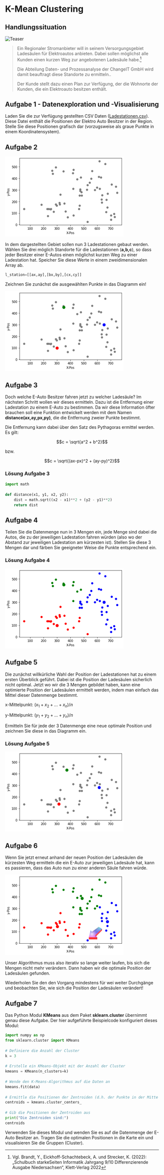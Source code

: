 # K-Mean Clustering

## Handlungssituation

![Teaser](https://upload.wikimedia.org/wikipedia/commons/thumb/d/d9/Stadtwerke_Hannover_logo.svg/640px-Stadtwerke_Hannover_logo.svg.png)

> Ein Regionaler Stromanbieter will in seinem Versorgungsgebiet Ladesäulen für Elektroautos anbieten. Dabei sollen möglichst alle Kunden einen kurzen Weg zur angebotenen Ladesäule habe.[^1]
>
> Die Abteilung Daten- und Prozessanalyse der ChangeIT GmbH wird damit beauftragt diese Standorte zu ermitteln..
>
>Der Kunde stellt dazu einen Plan zur Verfügung, der die Wohnorte der Kunden, die ein Elektroauto besitzen enthält.

[^1]: Vgl. Brandt, Y., Eickhoff-Schachtebeck, A. und Strecker, K. (2022): „Schulbuch starkeSeiten Informatik Jahrgang 9/10 Differenzierende Ausgabe Niedersachsen“, Klett-Verlag 2022

## Aufgabe 1 - Datenexploration und -Visualisierung

Laden Sie die zur Verfügung gestellten CSV Daten ([Ladestationen.csv](/Data/Ladestationen.csv)). Diese Datei enthält die Positionen der Elektro Auto Besitzer in der Region. Stelle Sie diese Positionen grafisch dar (vorzugsweise als graue Punkte in einem Koordinatensystem).

## Aufgabe 2

![Position der E-Auto Besitzer](images/kean1.png)

In dem dargestellten Gebiet sollen nun 3 Ladestationen gebaut werden. Wählen Sie drei möglich Standorte für die Ladestationen (**a,b,c**), so dass jeder Besitzer einer E-Autos einen möglichst kurzen Weg zu einer Ladestation hat. Speicher Sie diese Werte in einem zweidimensionalen Array ab.

```py
l_station=[[ax,ay],[bx,by],[cx,cy]]
```

Zeichnen Sie zunächst die ausgewählten Punkte in das Diagramm ein!

![Position der Ladestationen](images/kmean2.png)

## Aufgabe 3

Doch welche E-Auto Besitzer fahren jetzt zu welcher Ladesäule? Im nächsten Schritt wollen wir dieses ermitteln. Dazu ist die Entfernung einer Ladestation zu einem E-Auto zu bestimmen. Da wir diese Information öfter brauchen soll eine Funktion entwickelt werden mit dem Namen **distance(ax,ay,px,py)**, die die Entfernung zweier Punkte bestimmt.

Die Entfernung kann dabei über den Satz des Pythagoras ermittel werden. Es gilt:

$$c = \sqrt{a^2 + b^2}$$

bzw.

$$c = \sqrt{(ax-px)^2 + (ay-py)^2}$$

### Lösung Aufgabe 3

```py
import math

def distance(x1, y1, x2, y2):
    dist = math.sqrt((x2 - x1)**2 + (y2 - y1)**2)
    return dist
```

## Aufgabe 4

Teilen Sie die Datenmenge nun in 3 Mengen ein, jede Menge sind dabei die Autos, die zu der jeweiligen Ladestation fahren würden (also wo der Abstand zur jeweiligen Ladestation am kürzesten ist). Stellen Sie diese 3 Mengen dar und färben Sie geeigneter Weise die Punkte entsprechend ein.

### Lösung Aufgabe 4

![Drei Teilmengen](images/kmean3.png)

## Aufgabe 5

Die zunächst willkürliche Wahl der Position der Ladestationen hat zu einem ersten Überblick geführt. Dabei ist die Position der Ladesäulen sicherlich nicht optimal. Jetzt wo wir die 3 Mengen gebildet haben, kann eine optimierte Position der Ladesäulen ermittelt werden, indem man einfach das Mittel dieser Datenmenge bestimmt.

x-Mittelpunkt: $(x_1 + x_2 + ... + x_n)/n$

y-Mittelpunkt: $(y_1 + y_2 + ... + y_n)/n$

Ermitteln Sie für jede der 3 Datenmenge eine neue optimale Position und zeichnen Sie diese in das Diagramm ein.

### Lösung Aufgabe 5

![Neue optimierte Positionen](images/kmean4.png)

## Aufgabe 6

Wenn Sie jetzt erneut anhand der neuen Position der Ladesäulen die kürzesten Weg ermitteln die ein E-Auto zur jeweiligen Ladesäule hat, kann es passieren, dass das Auto nun zu einer anderen Säule fahren würde.

![Konvergenz des Algorithmus](images/kmean5.png)

Unser Algorithmus muss also iterativ so lange weiter laufen, bis sich die Mengen nicht mehr verändern. Dann haben wir die optimale Position der Ladesäulen gefunden.

Wiederholen Sie den den Vorgang mindestens für wei weiter Durchgänge und beobachten Sie, wie sich die Position der Ladesäulen verändert!

## Aufgabe 7

Das Python Modul **KMeans** aus dem Paket **sklearn.cluster** übernimmt genau diese Aufgabe. Der hier aufgeführte Beispielcode konfiguriert dieses Modul:

```py
import numpy as np
from sklearn.cluster import KMeans

# Definiere die Anzahl der Cluster
k = 3

# Erstelle ein KMeans-Objekt mit der Anzahl der Cluster
kmeans = KMeans(n_clusters=k)

# Wende den K-Means-Algorithmus auf die Daten an
kmeans.fit(data)

# Ermittle die Positionen der Zentroiden (d.h. der Punkte in der Mitte jedes Clusters)
centroids = kmeans.cluster_centers_

# Gib die Positionen der Zentroiden aus
print("Die Zentroiden sind:")
centroids
```

Verwenden Sie dieses Modul und wenden Sie es auf die Datenmenge der E-Auto Besitzer an. Tragen Sie die optimalen Positionen in die Karte ein und visualisieren Sie die Gruppen (Cluster).

